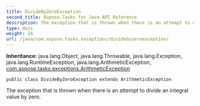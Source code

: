```yaml
---
title: DivideByZeroException
second_title: Aspose.Tasks for Java API Reference
description: The exception that is thrown when there is an attempt to divide an integral value by zero.
type: docs
weight: 24
url: /java/com.aspose.tasks.exceptions/dividebyzeroexception/
---
```


**Inheritance:**
java.lang.Object, java.lang.Throwable, java.lang.Exception, java.lang.RuntimeException, java.lang.ArithmeticException, [com.aspose.tasks.exceptions.ArithmeticException](../../com.aspose.tasks.exceptions/arithmeticexception)
```
public class DivideByZeroException extends ArithmeticException
```

The exception that is thrown when there is an attempt to divide an integral value by zero.
